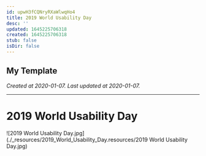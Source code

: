 ```yaml
---
id: upwH3fCQNryRXaWlwqHo4
title: 2019 World Usability Day
desc: ''
updated: 1645225706318
created: 1645225706318
stub: false
isDir: false
---
```

My Template
---

_Created at 2020-01-07._
_Last updated at 2020-01-07._




---

# 2019 World Usability Day


![2019 World Usability Day.jpg](./_resources/2019_World_Usability_Day.resources/2019 World Usability Day.jpg)

